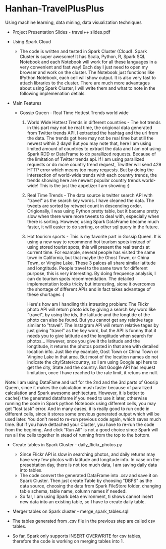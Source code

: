 # Hanhan-TravelPlusPlus
Using machine learning, data mining, data visualization techniques

* Project Presentation Slides - travel++ slides.pdf

* Using Spark Cloud
  * The code is written and tested in Spark Cluster (Cloud). Spark Cluster is super awesome! It has Scala, Python, R, Spark SQL Notebook and each Notebook will work for all these languages in a very convenient and fast way! Each day I just need to open my browser and work on the cluster. The Notebook just functions like IPython Notebook, each cell will show output. It is also very fast to attach libraries to the cluster. There are much more advantages about using Spark Cluster, I will write them and what to note in the following implemenation detials.

* Main Features
  * Gossip Queen - Real Time Hottest Trends world wide
    1. World Wide Hottest Trends in different countries - The hot trends in this part may not be real time, the origional data generated from Twitter trends API, I extracted the hashtag and the url from the data. The trends got here may not be real time but still the newest within 2 days! But you may note that, here I am using limited amount of countries to extract the data and I am not using Spark RDD or DataFrame to do parallized requests. Because of the limitation of Twitter trends api. If I am using parallized requests or do more country trend request, Trwitter will send 429 HTTP error which means too many requests. But by doing the intersection of world-wide trends with each country trends, the trends showing here are newest popular country trends world-wide! This is the just the appetizer I am showing :)
    
    2. Real Time Trends - The data source is twitter search API with "travel" as the search key words. I have cleaned the data. The tweets are sorted by retweet count in descending order. Origionally, I was using Python pretty table, but it bacame pretty slow when there were more tweets to deal with, especially when there is sorting. However, using Spark DataFrame became much faster, it will easier to do sorting, or other sql query in the future.
    3. Hot tourism sports - This is my favorite part in Gossip Queen. It is using a new way to recommend hot tourism spots instead of using stored tourist spots, this will present the real trends at current time. For example, several people has visited the same town in California, but that maybe the Ghost Town, or China Town, or Vingine Lake. These 3 palces all share similar latitude and longtitude. People travel to the same town for different purpose, this is very interesting. By doing frequency analysis, I can do tourism spots recommendation. The detailed implementation looks tricky but interesting, sicne it overcomes the shortage of different APIs and in fact takes advantage of these shortages :)

       Here's how am I handling this intresting problem: The Flickr photo API will return photo ids by giving a search key word like "travel", by using the ids, the latitude and the longtide of the photo can also be found. But you cannot get any relative tags similar to "travel". The Instagram API will return relative tages by just giving "travel" as the key word, but the API is funnny that it needs you to give latitude and the longtitude when search for photos... However, once you give it the latitude and the longtitude, it returns the photos posted in that area with detailed location info. Just like my example, Gost Town or China Town or Vingine Lake in that area. But most of the location names do not indicate the city/State/country, so I am using Google api here to get the city, State and the country. But Google API has request limitation, once I have reached to the rate limit, it retuns me null.

Note: I am using DataFame and udf for the 2nd and the 3rd parts of Gossip Queen, since it makes the calculation mush faster because of parallized calculation and Spark awesome architecture. However, it is better to cache() the generated dataframe if you need to use it later, otherwise running the code in Spark python Notebook using different cells, you may get "lost task" error.
And in many cases, it is really good to run code in different cells, since it stores some previous generated output which will be used later. You don't need to re-run previous code again, which saves much time. But if you have dettached your Cluster, you have to re-run the code from the begining. And click "Run All" is not a good choice since Spark will run all the cells together in stead of running from the top to the bottom.


* Create tables in Spark Cluster - daily_flickr_photos.py
  * Since Flickr API is slow in searching photos, and daily returns may have very few photos with latitude and longitude info. In case on the presebtation day, there is not too much data, I am saving daily data into tables.
  * The code convert the generated DataFrame into .csv and save it on Spark Cluster. Then just create Table by choosing "DBFS" as the data source, choosing the data from Spark FileStore folder, changing table schema, table name, column names if needed.
  * So far, I am using Spark beta environment, ti shows cannot insert new data into an existing table, so I have to create daily table.

* Merger tables on Spark cluster - merge_spark_tables.sql
 * The tables generated from .csv file in the previous step are called csv tables.
 * So far, Spark only supports INSERT OVERWRITE for csv tables, therefore the code is working on merging tables into 1.
